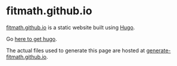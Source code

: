 # fitmath.github.io

[fitmath.github.io](http://fitmath.github.io) is a static website built using [Hugo](https://gohugo.io).

Go [here to get hugo](https://gohugo.io/getting-started/installing).

The actual files used to generate this page are hosted at [generate-fitmath.github.io]().
